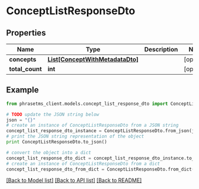 # ConceptListResponseDto

## Properties

| Name            | Type                                                          | Description | Notes      |
| --------------- | ------------------------------------------------------------- | ----------- | ---------- |
| **concepts**    | [**List[ConceptWithMetadataDto]**](ConceptWithMetadataDto.md) |             | [optional] |
| **total_count** | **int**                                                       |             | [optional] |

## Example

```python
from phrasetms_client.models.concept_list_response_dto import ConceptListResponseDto

# TODO update the JSON string below
json = "{}"
# create an instance of ConceptListResponseDto from a JSON string
concept_list_response_dto_instance = ConceptListResponseDto.from_json(json)
# print the JSON string representation of the object
print ConceptListResponseDto.to_json()

# convert the object into a dict
concept_list_response_dto_dict = concept_list_response_dto_instance.to_dict()
# create an instance of ConceptListResponseDto from a dict
concept_list_response_dto_from_dict = ConceptListResponseDto.from_dict(concept_list_response_dto_dict)
```

[[Back to Model list]](../README.md#documentation-for-models) [[Back to API list]](../README.md#documentation-for-api-endpoints) [[Back to README]](../README.md)

